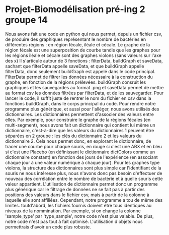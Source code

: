 # Projet-Biomodélisation pré-ing 2 groupe 14
Nous avons fait une code en python qui nous permet, depuis un fichier csv, de produire des graphiques représentant le nombre de bactéries en différentes régions : en région fécale, iléale et cécale. Le graphe de la région fécale est une superposition de courbe tandis que les graphes pour les régions iléale et cécale sont des graphes violons (sans valeurs sur l'axe des x) Il s'articule autour de 3 fonctions : filterData, buildGraph et saveData, sachant que filterData appelle saveData, et que  buildGraph appelle filterData, donc seulement buildGraph est appelé dans le code principal. FilterData permet de filtrer les données nécessaire à la construction du graphe, en fonction de la régions prélevées. buildGraph consruit les graphiques et les sauvegardes au format .png et saveData permet de mettre au format csv les données filtrées par filterData, et de les sauvegarder. Pour lancer le code, il suffit juste de rentrer le nom du fichier en csv dans la fonctions buildGraph, dans le corps principal du code.
Pour rendre notre programme plus générique, et aussi pour l'alléger, nous avons utilisés des dictionnaires. Les dictionnaires permettent d'associer des valeurs entre elles. Par exemple, pour construire le graphe de la régions fécales (en multi-segment), nous avons fait un dictionnaire qui contient lui même un dictionnaire, c'est-à-dire que les valeurs du dictionnaires 1 peuvent être séparées en 2 groupe : les clés du dictionnaire 2 et les valeurs du dictionnaire 2. Cela nous permet donc, en explorant le dictionnaire, de tracer une courbe pour chaque souris, en rouge si c'est une ABX et en bleu si c'est une Placebo (en définissant le dictionnaire dictColors comme un dictionnaire constant) en fonction des jours de l'expérience (en associant chaque jour à une valeur numérique à chaque jour).
Pour les graphes type violons, la structure des dictionnaires sont plus simple car l'identifiant de la souris ne nous intéresse plus, nous n'avons donc pas besoin d'effectuer de nouveau des corrélation entre le nombre de bactérie et à quelle souris cette valeur appartient. L'utilisation de dictionnaire permet donc un programme plus générique car le filtrage de données ne se fait pas à partir des positions des valeurs dans le fichier csv, mais à partir de la colonne à laquelle elle sont affiliées.
Cependant, notre programme a tou de même des limites. toutd'abord, les fichiers fournis doivent être tous identiques au niveaux de la nommination. Par exemple, si on change la colonne 'sample_type' par 'type_sample', notre code n'est plus valable. De plus, notre code n'est pas tout à fait optimisé. L'utilisation d'objets nous permettrais d'avoir un code plus robuste.
